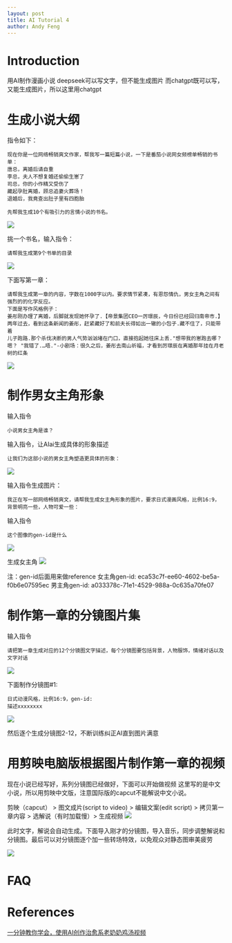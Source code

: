 ```yaml
---
layout: post
title: AI Tutorial 4
author: Andy Feng
---
```

# Introduction
用AI制作漫画小说
deepseek可以写文字，但不能生成图片
而chatgpt既可以写，又能生成图片，所以这里用chatgpt
# 生成小说大纲
指令如下：
```
现在你是一位网络畅销爽文作家，帮我写一篇短篇小说，一下是番茄小说网女频榜单畅销的书单：
唐总，离婚后请自重
李总，夫人不想复婚还偷偷生崽了
司总，你的小作精又受伤了
藏起孕肚离婚，顾总追妻火葬场！
退婚后，我竟查出肚子里有四胞胎

先帮我生成10个有吸引力的言情小说的书名。
```

![](/images/posts/2025-05-12-01.jpg)

挑一个书名，输入指令：
```
请帮我生成第9个书单的目录
```

![](/images/posts/2025-05-12-02.jpg)

下面写第一章：

```
请帮我生成第一章的内容，字数在1000字以内。要求情节紧凑，有恩怨情仇，男女主角之间有强烈的的化学反应。
下面是写作风格例子：
姜彤刚办理了离婚，后脚就发现她怀孕了.【帝景集团CEO一厉璟辰，今日份已经回归南帝市.】
两年过去，看到这条新闻的姜彤，赶紧藏好了和前夫长得如出一辙的小包子.藏不住了，只能带着
儿子跑路.那个杀伐决断的男人气势汹汹堵在门口，直接抱起她往床上丢."想带我的崽跑去哪？
嗯？ "我错了.…唔."-小剧场：很久之后，姜彤去南山祈福，才看到厉璟辰在离婚那年挂在月老树的红条
```

![](/images/posts/2025-05-12-03.jpg)
# 制作男女主角形象
输入指令

```
小说男女主角是谁？
```

输入指令，让AIai生成具体的形象描述
```
让我们为这部小说的男女主角塑造更具体的形象：
```

![](/images/posts/2025-05-12-04.jpg)

输入指令生成图片：
```
我正在写一部网络畅销爽文，请帮我生成女主角形象的图片，要求日式漫画风格，比例16:9，背景明亮一些，人物可爱一些：
```

输入指令
```
这个图像的gen-id是什么
```

![](/images/posts/2025-05-12-05.jpg)

生成女主角
![](/images/posts/2025-05-12-08.jpg)

注：gen-id后面用来做reference
女主角gen-id: eca53c7f-ee60-4602-be5a-f0b6e07595ec
男主角gen-id: a033378c-71e1-4529-988a-0c635a70fe07

# 制作第一章的分镜图片集
输入指令
```
请把第一章生成对应的12个分镜图文字描述，每个分镜图要包括背景，人物服饰，情绪对话以及文字对话
```
![](/images/posts/2025-05-12-06.jpg)

下面制作分镜图#1:
```
日式动漫风格，比例16:9，gen-id:
描述xxxxxxxx
```
![](/images/posts/2025-05-12-10.jpg)

然后逐个生成分镜图2-12，不断训练纠正AI直到图片满意

# 用剪映电脑版根据图片制作第一章的视频
现在小说已经写好，系列分镜图已经做好，下面可以开始做视频
这里写的是中文小说，所以用剪映中文版，注意国际版的capcut不能解说中文小说。

剪映（capcut） > 图文成片(script to video) > 编辑文案(edit script) > 拷贝第一章内容 > 选解说（有时加载慢）>  生成视频
![](/images/posts/2025-05-12-07.jpg)

此时文字，解说会自动生成。下面导入刚才的分镜图，导入音乐，同步调整解说和分镜图。最后可以对分镜图逐个加一些转场特效，以免观众对静态图审美疲劳

![](/images/posts/2025-05-12-12.jpg)

# FAQ

# References 
[一分钟教你学会，使用AI创作治愈系老奶奶鸡汤视频](https://www.youtube.com/watch?v=LmIYsGUVV-8)
